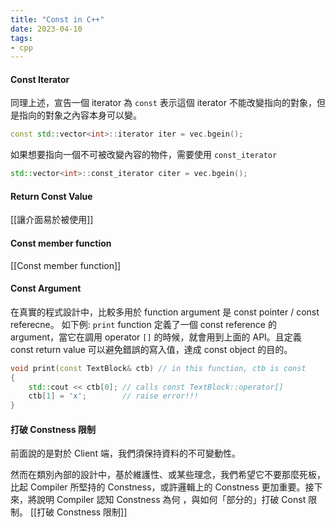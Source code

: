 ```yaml
---
title: "Const in C++"
date: 2023-04-10
tags:
- cpp
---
```


#### Const Iterator
同理上述，宣告一個 iterator 為 `const` 表示這個 iterator 不能改變指向的對象，但是指向的對象之內容本身可以變。 
```cpp
const std::vector<int>::iterator iter = vec.bgein();
```
如果想要指向一個不可被改變內容的物件，需要使用 `const_iterator`
```cpp
std::vector<int>::const_iterator citer = vec.bgein();
```

#### Return Const Value
[[讓介面易於被使用]]

#### Const member function
[[Const member function]]

#### Const Argument
在真實的程式設計中，比較多用於 function argument 是 const pointer / const referecne。
如下例: `print` function 定義了一個 const reference 的 argument，當它在調用 operator `[]` 的時候，就會用到上面的 API。且定義 const return value 可以避免錯誤的寫入值，達成 const object 的目的。
```cpp
void print(const TextBlock& ctb) // in this function, ctb is const 
{ 
	std::cout << ctb[0]; // calls const TextBlock::operator[] 
	ctb[1] = 'x';        // raise error!!!
}
```

#### 打破 Constness 限制
前面說的是對於 Client 端，我們須保持資料的不可變動性。

然而在類別內部的設計中，基於維護性、或某些理念，我們希望它不要那麼死板，比起 Compiler 所堅持的 Constness，或許邏輯上的 Constness 更加重要。接下來，將說明 Compiler 認知 Constness 為何 ，與如何「部分的」打破 Const 限制。
[[打破 Constness 限制]]
